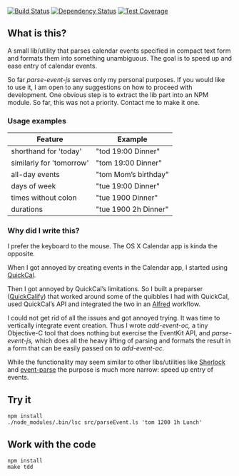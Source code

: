 [![Build Status](https://travis-ci.org/alexbepple/parse-event-js.svg?branch=master)](https://travis-ci.org/alexbepple/parse-event-js)
[![Dependency Status](https://gemnasium.com/alexbepple/parse-event-js.svg)](https://gemnasium.com/alexbepple/parse-event-js)
[![Test Coverage](https://codeclimate.com/github/alexbepple/parse-event-js/badges/coverage.svg)](https://codeclimate.com/github/alexbepple/parse-event-js)


## What is this?

A small lib/utility that parses calendar events specified in compact text form and formats them into something unambiguous. The goal is to speed up and ease entry of calendar events.

So far _parse-event-js_ serves only my personal purposes. If you would like to use it, I am open to any suggestions on how to proceed with development. One obvious step is to extract the lib part into an NPM module. So far, this was not a priority. Contact me to make it one.


### Usage examples

Feature                  | Example
-------------------------|----------------------
shorthand for 'today'    | "tod 19:00 Dinner"
similarly for 'tomorrow' | "tom 19:00 Dinner"
all-day events           | "tom Mom’s birthday"
days of week             | "tue 19:00 Dinner"
times without colon      | "tue 1900 Dinner"
durations                | "tue 1900 2h Dinner"


### Why did I write this?

I prefer the keyboard to the mouse. The OS X Calendar app is kinda the opposite. 

When I got annoyed by creating events in the Calendar app, I started using [QuickCal](http://quickcalapp.com/). 

Then I got annoyed by QuickCal’s limitations. So I built a preparser ([QuickCalify](https://github.com/alexbepple/quickcalify)) that worked around some of the quibbles I had with QuickCal, used QuickCal’s API and integrated the two in an [Alfred](http://www.alfredapp.com/) workflow. 

I could not get rid of all the issues and got annoyed trying. It was time to vertically integrate event creation. Thus I wrote _add-event-oc,_ a tiny Objective-C tool that does nothing but exercise the EventKit API, and _parse-event-js,_ which does all the heavy lifting of parsing and formats the result in a form that can be easily passed on to _add-event-oc._

While the functionality may seem similar to other libs/utilities like [Sherlock](https://github.com/Tabule/Sherlock) and [event-parse](https://github.com/ryhan/event-parse) the purpose is much more narrow: speed up entry of events.


## Try it

    npm install
    ./node_modules/.bin/lsc src/parseEvent.ls 'tom 1200 1h Lunch'


## Work with the code

    npm install
    make tdd

